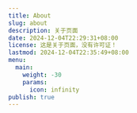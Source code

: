 ```yaml
---
title: About
slug: about
description: 关于页面
date: 2024-12-04T22:29:31+08:00
license: 这是关于页面，没有许可证！
lastmod: 2024-12-04T22:35:49+08:00
menu:
  main:
    weight: -30
    params:
      icon: infinity
publish: true
---
```

